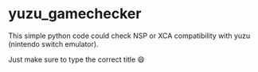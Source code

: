 
# yuzu_gamechecker

This simple python code could check NSP or XCA compatibility with yuzu (nintendo switch emulator).

Just make sure to type the correct title 😄
